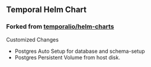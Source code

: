 ## Temporal Helm Chart  
### Forked from [temporalio/helm-charts](https://github.com/temporalio/helm-charts) 

Customized Changes 
 - Postgres Auto Setup for database and schema-setup
 - Postgres Persistent Volume from host disk.